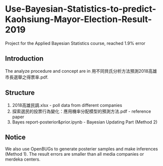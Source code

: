 # Use-Bayesian-Statistics-to-predict-Kaohsiung-Mayor-Election-Result-2019
Project for the Applied Bayesian Statistics course, reached 1.9% error

## Introduction
The analyze procedure and concept are in 用不同貝氏分析方法預測2018高雄市長選舉之得票率.pdf.

## Structure
1. 2018高雄民調.xlsx - poll data from different companies
2. 探索選民的投票行為變化：應用機率分配模型的預測方法.pdf - reference paper
3. Bayes report-posterior&prior.ipynb - Bayesian Updating Part (Method 2)

## Notice
We also use OpenBUGs to generate posterier samples and make inferences (Method 1).
The result errors are smaller than all media companies or merdeka centers.
